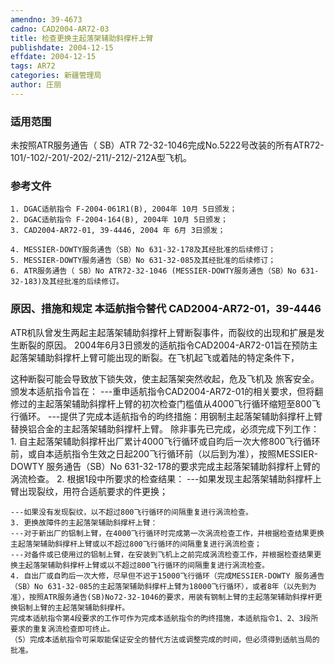 ```yaml
---
amendno: 39-4673
cadno: CAD2004-AR72-03
title: 检查更换主起落架辅助斜撑杆上臂
publishdate: 2004-12-15
effdate: 2004-12-15
tags: AR72
categories: 新疆管理局
author: 庄丽
---
```


### 适用范围 
未按照ATR服务通告（ SB）ATR 72-32-1046完成No.5222号改装的所有ATR72-101/-102/-201/-202/-211/-212/-212A型飞机。

<!--more-->
### 参考文件
    1. DGAC适航指令 F-2004-061R1(B), 2004年 10月 5日颁发；
    2. DGAC适航指令 F-2004-164(B), 2004年 10月 5日颁发；
    3. CAD2004-AR72-01, 39-4446, 2004 年 6月 3日颁发；

    4. MESSIER-DOWTY服务通告（SB）No 631-32-178及其经批准的后续修订；
    5. MESSIER-DOWTY服务通告（SB）No 631-32-085及其经批准的后续修订；
    6. ATR服务通告（ SB）No ATR72-32-1046 (MESSIER-DOWTY服务通告（SB）No 631-32-183)及其经批准的后续修订。

### 原因、措施和规定 本适航指令替代 CAD2004-AR72-01，39-4446 

ATR机队曾发生两起主起落架辅助斜撑杆上臂断裂事件，而裂纹的出现和扩展是发生断裂的原因。 
    2004年6月3日颁发的适航指令CAD2004-AR72-01旨在预防主起落架辅助斜撑杆上臂可能出现的断裂。在飞机起飞或着陆的特定条件下，
     
这种断裂可能会导致放下锁失效，使主起落架突然收起，危及飞机及
旅客安全。 
    颁发本适航指令旨在： 
    ---重申适航指令CAD2004-AR72-01的相关要求，但将翻修过的主起落架辅助斜撑杆上臂的初次检查门槛值从4000飞行循环缩短至800飞行循环。 
    ---提供了完成本适航指令的昀终措施：用钢制主起落架辅助斜撑杆上臂替换铝合金的主起落架辅助斜撑杆上臂。 
    除非事先已完成，必须完成下列工作： 
    1. 自主起落架辅助斜撑杆出厂累计4000飞行循环或自昀后一次大修800飞行循环前，或自本适航指令生效之日起200飞行循环前（以后到为准），按照MESSIER-DOWTY 服务通告（SB）No 631-32-178的要求完成主起落架辅助斜撑杆上臂的涡流检查。 
    2. 根据1段中所要求的检查结果：     ---如果发现主起落架辅助斜撑杆上臂出现裂纹，用符合适航要求的件更换； 

    ---如果没有发现裂纹，以不超过800飞行循环的间隔重复进行涡流检查。 
    3. 更换故障件的主起落架辅助斜撑杆上臂： 
    ---对于新出厂的铝制上臂，在4000飞行循环时完成第一次涡流检查工作，并根据检查结果更换主起落架辅助斜撑杆上臂或以不超过800飞行循环的间隔重复进行涡流检查； 
    ---对备件或已使用过的铝制上臂，在安装到飞机上之前完成涡流检查工作，并根据检查结果更换主起落架辅助斜撑杆上臂或以不超过800飞行循环的间隔重复进行涡流检查。
    4. 自出厂或自昀后一次大修，尽早但不迟于15000飞行循环（完成MESSIER-DOWTY 服务通告（SB）No 631-32-085的主起落架辅助斜撑杆上臂为18000飞行循环），或者8年（以先到为准），按照ATR服务通告(SB)No72-32-1046的要求，用装有钢制上臂的主起落架辅助斜撑杆更换铝制上臂的主起落架辅助斜撑杆。
    完成本适航指令第4段要求的工作可作为完成本适航指令的昀终措施，本适航指令1、2、3段所要求的重复涡流检查即可终止。 
    （5）完成本适航指令可采取能保证安全的替代方法或调整完成的时间，但必须得到适航当局的批准。 
     

